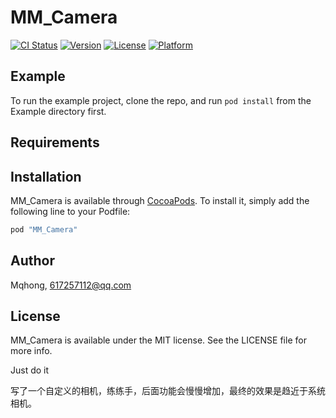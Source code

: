 # MM_Camera

[![CI Status](http://img.shields.io/travis/Mqhong/MM_Camera.svg?style=flat)](https://travis-ci.org/Mqhong/MM_Camera)
[![Version](https://img.shields.io/cocoapods/v/MM_Camera.svg?style=flat)](http://cocoapods.org/pods/MM_Camera)
[![License](https://img.shields.io/cocoapods/l/MM_Camera.svg?style=flat)](http://cocoapods.org/pods/MM_Camera)
[![Platform](https://img.shields.io/cocoapods/p/MM_Camera.svg?style=flat)](http://cocoapods.org/pods/MM_Camera)

## Example

To run the example project, clone the repo, and run `pod install` from the Example directory first.

## Requirements

## Installation

MM_Camera is available through [CocoaPods](http://cocoapods.org). To install
it, simply add the following line to your Podfile:

```ruby
pod "MM_Camera"
```

## Author

Mqhong, 617257112@qq.com

## License

MM_Camera is available under the MIT license. See the LICENSE file for more info.

Just do it

写了一个自定义的相机，练练手，后面功能会慢慢增加，最终的效果是趋近于系统相机。


